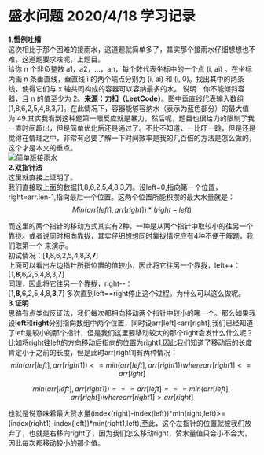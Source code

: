 # 盛水问题 2020/4/18 学习记录  
**1.惯例吐槽**  
这次相比于那个困难的接雨水，这道题就简单多了，其实那个接雨水仔细想想也不难，这道题要求啥呢，上题目。  
给你 n 个非负整数 a1，a2，...，an，每个数代表坐标中的一个点 (i, ai) 。在坐标内画 n 条垂直线，垂直线 i 的两个端点分别为 (i, ai) 和 (i, 0)。找出其中的两条线，使得它们与 x 轴共同构成的容器可以容纳最多的水。
说明：你不能倾斜容器，且 n 的值至少为 2。**来源：力扣（LeetCode）**。图中垂直线代表输入数组 [1,8,6,2,5,4,8,3,7]。在此情况下，容器能够容纳水（表示为蓝色部分）的最大值为 49.其实我看到这种题第一眼反应就是暴力，然后呢，题目也很给力的限制了我一直时间超出，但是简单优化后还是通过了。不比不知道，一比吓一跳，但是还是觉得在情理之中，非常有必要了解一下时间效率是我的几百倍的方法是怎么做的，这个才是本文的重点。  
![简单版接雨水](https://aliyun-lc-upload.oss-cn-hangzhou.aliyuncs.com/aliyun-lc-upload/uploads/2018/07/25/question_11.jpg)  
**2.双指针法**  
这里就直接上证明了。  
我们直接取上面的数据[1,8,6,2,5,4,8,3,7]。设left=0,指向第一个位置，right=arr.len-1,指向最后一个位置。这两个位置所能积攒的最大水量就是：  
$$Min(arr[left],arr[right])*(right-left)$$  

而这里的两个指针的移动方式其实有2种，一种是从两个指针中取较小的往另一个靠拢。或者说同时相向靠拢，其实仔细想想同时靠拢情况应有4种不便于解题，我们取第一个
来演示。  
初试情况：[**1**,8,6,2,5,4,8,3,**7**]  
上面可以看出左边指针所指位置的值较小，因此将它往另一个靠拢，left++：  
[1,**8**,6,2,5,4,8,3,**7**]  
同理，因此将它往另一个靠拢，right--：  
[1,**8**,6,2,5,4,8,**3**,7] 
多次直到left==right停止这个过程。为什么可以这么做呢。  
**3.证明**  
思路有点类似反证法，我们每次都相向移动两个指针中较小的哪一个。那么如果我设**left**和**right**分别指向数组中两个位置，同时设arr[left]<arr[right];我们已经知道了left是较小的那个指针，但是我们这里要移动较大的那个right会发什么什么呢？比如将right往left的方向移动后指向的位置为right1,因此我们知道了移动后的长度肯定小于之前的长度，但是此时arr[right1]有两种情况：  
$$min(arr[left],arr[right1])<=min(arr[left],arr[right1]) where arr[right1]<=arr[ight]$$  

$$min(arr[left],arr[right1])===arr[left]===min(arr[left],arr[right]) where arr[right1]>arr[right]$$  

也就是说意味着最大赞水量(index(right)-index(left))*min(right,left)>=(index(right1)-index(left))*min(right1,left),至此，这个左指针的位置就被我们放弃了，也就是右移向right了，因为我们怎么移动right，赞水量值只会小不会大，因此每次都移动较小的那个值。
